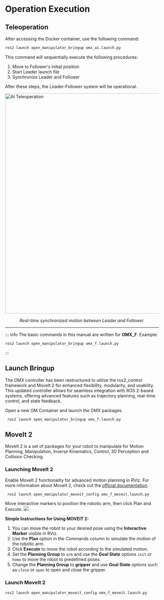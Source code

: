 # Operation Execution

## Teleoperation
After accessing the Docker container, use the following command:
```bash
ros2 launch open_manipulator_bringup omx_ai.launch.py
```
This command will sequentially execute the following procedures:
1. Move to Follower's initial position
2. Start Leader launch file
3. Synchronize Leader and Follower

After these steps, the Leader-Follower system will be operational.

<img src="/quick_start_guide/omx/ai_teleop.gif" alt="AI Teleoperation" style="display:block;margin:0 auto;max-width:100%;width:720px;" />
<p style="text-align: center;"><em>Real-time synchronized motion between Leader and Follower.</em></p>


---
::: info
The basic commands in this manual are written for **OMX_F**.
Example:
```bash
ros2 launch open_manipulator_bringup omx_f.launch.py
```
:::

## Launch Bringup
The OMX controller has been restructured to utilize the ros2_control framework and MoveIt 2 for enhanced flexibility, modularity, and usability. This updated controller allows for seamless integration with ROS 2-based systems, offering advanced features such as trajectory planning, real-time control, and state feedback.

Open a new OM Container and launch the OMX packages.

```bash
 ros2 launch open_manipulator_bringup omx_f.launch.py
```

## MoveIt 2
MoveIt 2 is a set of packages for your robot to manipulate for Motion Planning, Manipulation, Inverse Kinematics, Control, 3D Perception and Collision Checking.

### Launching MoveIt 2
Enable MoveIt 2 functionality for advanced motion planning in RViz.
For more information about MoveIt 2, check out the [official documentation](https://moveit.picknik.ai/main/doc/how_to_guides/how_to_guides.html).
```bash
 ros2 launch open_manipulator_moveit_config omx_f_moveit.launch.py
```
Move interactive markers to position the robotic arm, then click Plan and Execute.
![](/quick_start_guide/omx/moveit2_core.png)

**Simple Instructions for Using MOVEIT 2:**
1. You can move the robot to your desired pose using the **Interactive Marker** visible in RViz.
2. Use the **Plan** option in the Commands column to simulate the motion of the robotic arm.
3. Click **Execute** to move the robot according to the simulated motion.
4. Set the **Planning Group** to `arm` and use the **Goal State** options `init` or `home` to move the robot to predefined poses.
5. Change the **Planning Group** to **gripper** and use **Goal State** options such as `close` or `open` to open and close the gripper.

### Launch MoveIt 2
```bash
ros2 launch open_manipulator_moveit_config omx_f_moveit.launch.py
```
